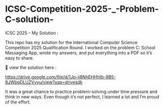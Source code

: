# ICSC-Competition-2025-_-Problem-C-solution-
ICSC 2025 – My Solution : 

This repo has my solution for the International Computer Science Competition 2025 Qualification Round.
I worked on the problem C: School Massaging App, wrote my answers, and put everything into a PDF so it’s easy to share.

📄 view the solution here :

https://drive.google.com/file/d/1Jp-ii8NhEHHhtb-9B5-8JWbqDLUZVvyu/view?usp=drivesdk

It was a great chance to practice problem-solving under time pressure and think in new ways. Even though it’s not perfect, I learned a lot and I’m proud of the effort.
